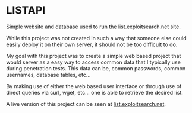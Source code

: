 # LISTAPI
Simple website and database used to run the list.exploitsearch.net site.

While this project was not created in such a way that someone else could easily deploy it on their own server, it should not be too difficult to do.


My goal with this project was to create a simple web based project that would server as a easy way to access common data that I typically use during penetration tests.  This data can be, common passwords, common usernames, database tables, etc...

By making use of either the web based user interface or through use of direct queries via curl, wget, etc... one is able to retrieve the desired list.

A live version of this project can be seen at [list.exploitsearch.net](list.exploitsearch.net).
